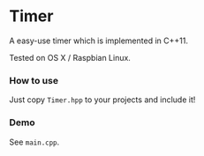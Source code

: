 # Timer
A easy-use timer which is implemented in C++11. 

Tested on OS X / Raspbian Linux. 

### How to use
Just copy ```Timer.hpp``` to your projects and include it!

### Demo
See ```main.cpp```. 


